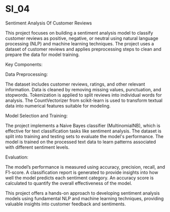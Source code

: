 # SI_04
Sentiment Analysis Of Customer Reviews 

This project focuses on building a sentiment analysis model to classify customer reviews as positive, negative, or neutral using natural language processing (NLP) and machine learning techniques. The project uses a dataset of customer reviews and applies preprocessing steps to clean and prepare the data for model training.

Key Components:

Data Preprocessing:

The dataset includes customer reviews, ratings, and other relevant information.
Data is cleaned by removing missing values, punctuation, and stopwords. Tokenization is applied to split reviews into individual words for analysis.
The CountVectorizer from scikit-learn is used to transform textual data into numerical features suitable for modeling.

Model Selection and Training:

The project implements a Naive Bayes classifier (MultinomialNB), which is effective for text classification tasks like sentiment analysis.
The dataset is split into training and testing sets to evaluate the model's performance.
The model is trained on the processed text data to learn patterns associated with different sentiment levels.

Evaluation:

The model’s performance is measured using accuracy, precision, recall, and F1-score.
A classification report is generated to provide insights into how well the model predicts each sentiment category.
An accuracy score is calculated to quantify the overall effectiveness of the model.

This project offers a hands-on approach to developing sentiment analysis models using fundamental NLP and machine learning techniques, providing valuable insights into customer feedback and sentiments.
